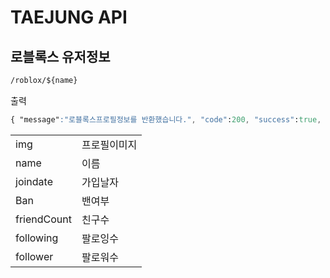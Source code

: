 # TAEJUNG API
## 로블록스 유저정보
```css
/roblox/${name}
```
출력
```css
{ "message":"로블록스프로필정보를 반환했습니다.", "code":200, "success":true, "img" : "http://www.roblox.com/Thumbs/Avatar.ashx?x=500&y=500&Format=Png&username=TaJung", "name" : "TaJung", "joindate" : "2017-09-04", "Ban" : "false", "friendCount" : "0", "following" : "0", "follower" : "0" }
```

|       |         |
|---------|-------|
|   img         |프로필이미지|
|   name        |이름|
|   joindate    |가입날자|
|   Ban         |밴여부|
|  friendCount  |친구수|
|  following    |팔로잉수|
|  follower     |팔로워수|
